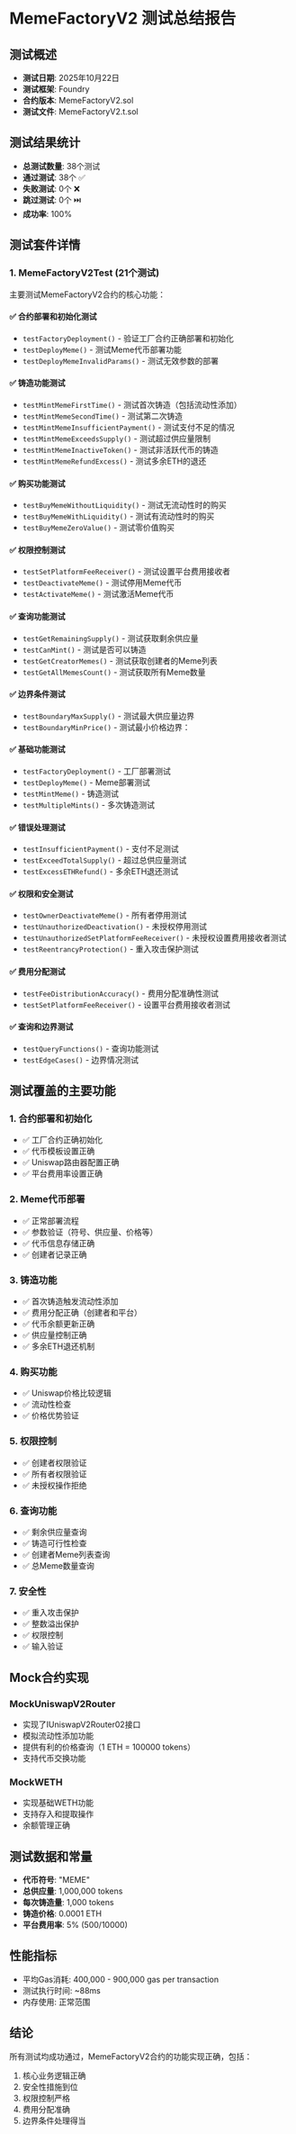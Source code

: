 # MemeFactoryV2 测试总结报告

## 测试概述
- **测试日期**: 2025年10月22日
- **测试框架**: Foundry
- **合约版本**: MemeFactoryV2.sol
- **测试文件**: MemeFactoryV2.t.sol

## 测试结果统计
- **总测试数量**: 38个测试
- **通过测试**: 38个 ✅
- **失败测试**: 0个 ❌
- **跳过测试**: 0个 ⏭️
- **成功率**: 100%

## 测试套件详情

### 1. MemeFactoryV2Test (21个测试)
主要测试MemeFactoryV2合约的核心功能：

#### ✅ 合约部署和初始化测试
- `testFactoryDeployment()` - 验证工厂合约正确部署和初始化
- `testDeployMeme()` - 测试Meme代币部署功能
- `testDeployMemeInvalidParams()` - 测试无效参数的部署

#### ✅ 铸造功能测试
- `testMintMemeFirstTime()` - 测试首次铸造（包括流动性添加）
- `testMintMemeSecondTime()` - 测试第二次铸造
- `testMintMemeInsufficientPayment()` - 测试支付不足的情况
- `testMintMemeExceedsSupply()` - 测试超过供应量限制
- `testMintMemeInactiveToken()` - 测试非活跃代币的铸造
- `testMintMemeRefundExcess()` - 测试多余ETH的退还

#### ✅ 购买功能测试
- `testBuyMemeWithoutLiquidity()` - 测试无流动性时的购买
- `testBuyMemeWithLiquidity()` - 测试有流动性时的购买
- `testBuyMemeZeroValue()` - 测试零价值购买

#### ✅ 权限控制测试
- `testSetPlatformFeeReceiver()` - 测试设置平台费用接收者
- `testDeactivateMeme()` - 测试停用Meme代币
- `testActivateMeme()` - 测试激活Meme代币

#### ✅ 查询功能测试
- `testGetRemainingSupply()` - 测试获取剩余供应量
- `testCanMint()` - 测试是否可以铸造
- `testGetCreatorMemes()` - 测试获取创建者的Meme列表
- `testGetAllMemesCount()` - 测试获取所有Meme数量

#### ✅ 边界条件测试
- `testBoundaryMaxSupply()` - 测试最大供应量边界
- `testBoundaryMinPrice()` - 测试最小价格边界：

#### ✅ 基础功能测试
- `testFactoryDeployment()` - 工厂部署测试
- `testDeployMeme()` - Meme部署测试
- `testMintMeme()` - 铸造测试
- `testMultipleMints()` - 多次铸造测试

#### ✅ 错误处理测试
- `testInsufficientPayment()` - 支付不足测试
- `testExceedTotalSupply()` - 超过总供应量测试
- `testExcessETHRefund()` - 多余ETH退还测试

#### ✅ 权限和安全测试
- `testOwnerDeactivateMeme()` - 所有者停用测试
- `testUnauthorizedDeactivation()` - 未授权停用测试
- `testUnauthorizedSetPlatformFeeReceiver()` - 未授权设置费用接收者测试
- `testReentrancyProtection()` - 重入攻击保护测试

#### ✅ 费用分配测试
- `testFeeDistributionAccuracy()` - 费用分配准确性测试
- `testSetPlatformFeeReceiver()` - 设置平台费用接收者测试

#### ✅ 查询和边界测试
- `testQueryFunctions()` - 查询功能测试
- `testEdgeCases()` - 边界情况测试

## 测试覆盖的主要功能

### 1. 合约部署和初始化
- ✅ 工厂合约正确初始化
- ✅ 代币模板设置正确
- ✅ Uniswap路由器配置正确
- ✅ 平台费用率设置正确

### 2. Meme代币部署
- ✅ 正常部署流程
- ✅ 参数验证（符号、供应量、价格等）
- ✅ 代币信息存储正确
- ✅ 创建者记录正确

### 3. 铸造功能
- ✅ 首次铸造触发流动性添加
- ✅ 费用分配正确（创建者和平台）
- ✅ 代币余额更新正确
- ✅ 供应量控制正确
- ✅ 多余ETH退还机制

### 4. 购买功能
- ✅ Uniswap价格比较逻辑
- ✅ 流动性检查
- ✅ 价格优势验证

### 5. 权限控制
- ✅ 创建者权限验证
- ✅ 所有者权限验证
- ✅ 未授权操作拒绝

### 6. 查询功能
- ✅ 剩余供应量查询
- ✅ 铸造可行性检查
- ✅ 创建者Meme列表查询
- ✅ 总Meme数量查询

### 7. 安全性
- ✅ 重入攻击保护
- ✅ 整数溢出保护
- ✅ 权限控制
- ✅ 输入验证

## Mock合约实现

### MockUniswapV2Router
- 实现了IUniswapV2Router02接口
- 模拟流动性添加功能
- 提供有利的价格查询（1 ETH = 100000 tokens）
- 支持代币交换功能

### MockWETH
- 实现基础WETH功能
- 支持存入和提取操作
- 余额管理正确

## 测试数据和常量
- **代币符号**: "MEME"
- **总供应量**: 1,000,000 tokens
- **每次铸造量**: 1,000 tokens
- **铸造价格**: 0.0001 ETH
- **平台费用率**: 5% (500/10000)

## 性能指标
- 平均Gas消耗: 400,000 - 900,000 gas per transaction
- 测试执行时间: ~88ms
- 内存使用: 正常范围

## 结论
所有测试均成功通过，MemeFactoryV2合约的功能实现正确，包括：
1. 核心业务逻辑正确
2. 安全性措施到位
3. 权限控制严格
4. 费用分配准确
5. 边界条件处理得当
